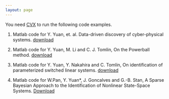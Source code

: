 ```yaml
---
layout: page
---
```


You need [CVX](http://cvxr.com/cvx/) to run the following code examples.

1. Matlab code for Y. Yuan, et. al. Data-driven discovery of cyber-physical systems. [download](https://github.com/HAIRLAB/CPSid)

2. Matlab code for Y. Yuan, M. Li and C. J. Tomlin, On the Powerball method. [download](http://hybrid.eecs.berkeley.edu/~yeyuan/pb.zip)

3. Matlab code for Y. Yuan, Y. Nakahira and C. Tomlin, On identification of parameterized switched linear systems. [download](http://hybrid.eecs.berkeley.edu/~yeyuan/id0.zip)

4. Matlab code for W.Pan, Y. Yuan*, J. Goncalves and G.-B. Stan, A Sparse Bayesian Approach to the Identification of Nonlinear State-Space Systems. [Download](http://hybrid.eecs.berkeley.edu/~yeyuan/id1.zip)

